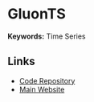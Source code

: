# GluonTS

**Keywords:** Time Series

## Links

- [Code Repository](https://github.com/awslabs/gluonts)
- [Main Website](https://ts.gluon.ai)
